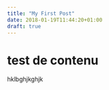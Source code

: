 ```yaml
---
title: "My First Post"
date: 2018-01-19T11:44:20+01:00
draft: true
---
```


# test de contenu

hklbghjkghjk